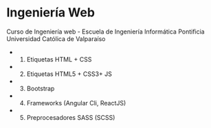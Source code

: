 # Ingeniería Web
Curso de Ingeniería web - Escuela de Ingeniería Informática 
Pontificia Universidad Católica de Valparaíso

- 1. Etiquetas HTML + CSS
- 2. Etiquetas HTML5 + CSS3+ JS
- 3. Bootstrap
- 4. Frameworks (Angular Cli, ReactJS)
- 5. Preprocesadores SASS (SCSS)


